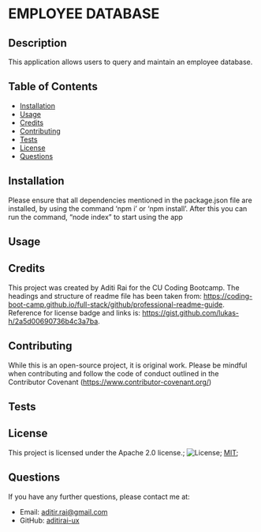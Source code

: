 # EMPLOYEE DATABASE

## Description

This application allows users to query and maintain an employee database.

## Table of Contents

- [Installation](#installation)
- [Usage](#usage)
- [Credits](#credits)
- [Contributing](#contributing)
- [Tests](#tests)
- [License](#license)
- [Questions](#questions)

## Installation

Please ensure that all dependencies mentioned in the package.json file are installed, by using the command ‘npm i’ or ‘npm install’. After this you can run the command, “node index” to start using the app

## Usage

## Credits

This project was created by Aditi Rai for the CU Coding Bootcamp. The headings and structure of readme file has been taken from: https://coding-boot-camp.github.io/full-stack/github/professional-readme-guide. Reference for license badge and links is: https://gist.github.com/lukas-h/2a5d00690736b4c3a7ba.

## Contributing

While this is an open-source project, it is original work. Please be mindful when contributing and follow the code of conduct outlined in the Contributor Covenant (https://www.contributor-covenant.org/)

## Tests

## License

This project is licensed under the Apache 2.0 license.;
![License](https://img.shields.io/badge/License-MIT-yellow.svg);
[MIT](https://opensource.org/licenses/MIT);

## Questions

If you have any further questions, please contact me at:

- Email: aditir.rai@gmail.com
- GitHub: [aditirai-ux](https://github.com/aditirai-ux)
